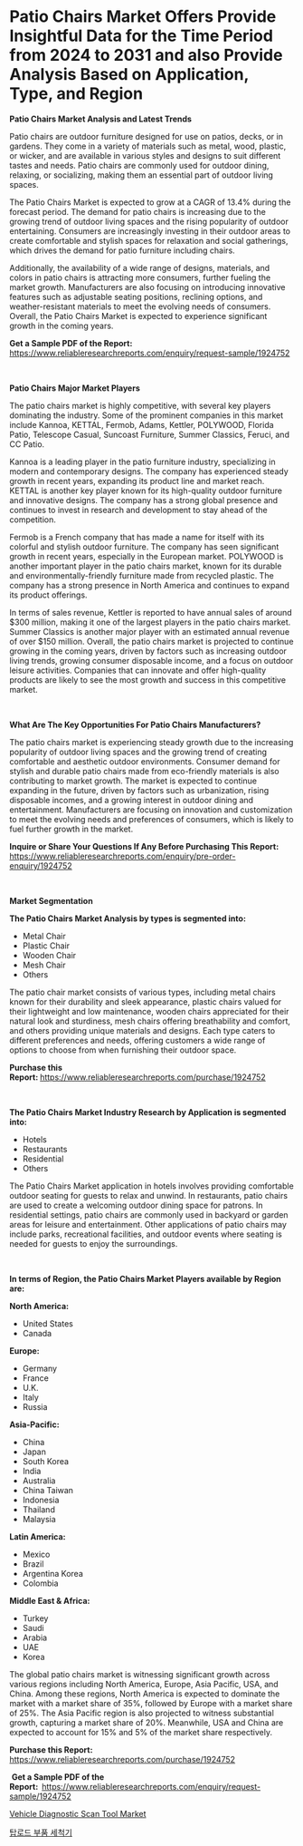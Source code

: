 <p><h1>Patio Chairs Market Offers Provide Insightful Data for the Time Period from 2024 to 2031 and also Provide Analysis Based on Application, Type, and Region</h1></p><p><strong>Patio Chairs Market Analysis and Latest Trends</strong></p>
<p><p>Patio chairs are outdoor furniture designed for use on patios, decks, or in gardens. They come in a variety of materials such as metal, wood, plastic, or wicker, and are available in various styles and designs to suit different tastes and needs. Patio chairs are commonly used for outdoor dining, relaxing, or socializing, making them an essential part of outdoor living spaces.</p><p>The Patio Chairs Market is expected to grow at a CAGR of 13.4% during the forecast period. The demand for patio chairs is increasing due to the growing trend of outdoor living spaces and the rising popularity of outdoor entertaining. Consumers are increasingly investing in their outdoor areas to create comfortable and stylish spaces for relaxation and social gatherings, which drives the demand for patio furniture including chairs.</p><p>Additionally, the availability of a wide range of designs, materials, and colors in patio chairs is attracting more consumers, further fueling the market growth. Manufacturers are also focusing on introducing innovative features such as adjustable seating positions, reclining options, and weather-resistant materials to meet the evolving needs of consumers. Overall, the Patio Chairs Market is expected to experience significant growth in the coming years.</p></p>
<p><strong>Get a Sample PDF of the Report:&nbsp;</strong> <a href="https://www.reliableresearchreports.com/enquiry/request-sample/1924752">https://www.reliableresearchreports.com/enquiry/request-sample/1924752</a></p>
<p>&nbsp;</p>
<p><strong>Patio Chairs Major Market Players</strong></p>
<p><p>The patio chairs market is highly competitive, with several key players dominating the industry. Some of the prominent companies in this market include Kannoa, KETTAL, Fermob, Adams, Kettler, POLYWOOD, Florida Patio, Telescope Casual, Suncoast Furniture, Summer Classics, Feruci, and CC Patio.</p><p>Kannoa is a leading player in the patio furniture industry, specializing in modern and contemporary designs. The company has experienced steady growth in recent years, expanding its product line and market reach. KETTAL is another key player known for its high-quality outdoor furniture and innovative designs. The company has a strong global presence and continues to invest in research and development to stay ahead of the competition.</p><p>Fermob is a French company that has made a name for itself with its colorful and stylish outdoor furniture. The company has seen significant growth in recent years, especially in the European market. POLYWOOD is another important player in the patio chairs market, known for its durable and environmentally-friendly furniture made from recycled plastic. The company has a strong presence in North America and continues to expand its product offerings.</p><p>In terms of sales revenue, Kettler is reported to have annual sales of around $300 million, making it one of the largest players in the patio chairs market. Summer Classics is another major player with an estimated annual revenue of over $150 million. Overall, the patio chairs market is projected to continue growing in the coming years, driven by factors such as increasing outdoor living trends, growing consumer disposable income, and a focus on outdoor leisure activities. Companies that can innovate and offer high-quality products are likely to see the most growth and success in this competitive market.</p></p>
<p>&nbsp;</p>
<p><strong>What Are The Key Opportunities For Patio Chairs Manufacturers?</strong></p>
<p><p>The patio chairs market is experiencing steady growth due to the increasing popularity of outdoor living spaces and the growing trend of creating comfortable and aesthetic outdoor environments. Consumer demand for stylish and durable patio chairs made from eco-friendly materials is also contributing to market growth. The market is expected to continue expanding in the future, driven by factors such as urbanization, rising disposable incomes, and a growing interest in outdoor dining and entertainment. Manufacturers are focusing on innovation and customization to meet the evolving needs and preferences of consumers, which is likely to fuel further growth in the market.</p></p>
<p><strong>Inquire or Share Your Questions If Any Before Purchasing This Report:</strong> <a href="https://www.reliableresearchreports.com/enquiry/pre-order-enquiry/1924752">https://www.reliableresearchreports.com/enquiry/pre-order-enquiry/1924752</a></p>
<p>&nbsp;</p>
<p><strong>Market Segmentation</strong></p>
<p><strong>The Patio Chairs Market Analysis by types is segmented into:</strong></p>
<p><ul><li>Metal Chair</li><li>Plastic Chair</li><li>Wooden Chair</li><li>Mesh Chair</li><li>Others</li></ul></p>
<p><p>The patio chair market consists of various types, including metal chairs known for their durability and sleek appearance, plastic chairs valued for their lightweight and low maintenance, wooden chairs appreciated for their natural look and sturdiness, mesh chairs offering breathability and comfort, and others providing unique materials and designs. Each type caters to different preferences and needs, offering customers a wide range of options to choose from when furnishing their outdoor space.</p></p>
<p><strong>Purchase this Report:&nbsp;</strong><a href="https://www.reliableresearchreports.com/purchase/1924752">https://www.reliableresearchreports.com/purchase/1924752</a></p>
<p>&nbsp;</p>
<p><strong>The Patio Chairs Market Industry Research by Application is segmented into:</strong></p>
<p><ul><li>Hotels</li><li>Restaurants</li><li>Residential</li><li>Others</li></ul></p>
<p><p>The Patio Chairs Market application in hotels involves providing comfortable outdoor seating for guests to relax and unwind. In restaurants, patio chairs are used to create a welcoming outdoor dining space for patrons. In residential settings, patio chairs are commonly used in backyard or garden areas for leisure and entertainment. Other applications of patio chairs may include parks, recreational facilities, and outdoor events where seating is needed for guests to enjoy the surroundings.</p></p>
<p>&nbsp;</p>
<p><strong>In terms of Region, the Patio Chairs Market Players available by Region are:</strong></p>
<p>
    <p> <strong> North America: </strong>
        <ul>
            <li>United States</li>
            <li>Canada</li>
        </ul>
        </p> 
    <p> <strong> Europe: </strong>
        <ul>
            <li>Germany</li>
            <li>France</li>
            <li>U.K.</li>
            <li>Italy</li>
            <li>Russia</li>
        </ul>
        </p> 
    <p> <strong> Asia-Pacific: </strong>
        <ul>
            <li>China</li>
            <li>Japan</li>
            <li>South Korea</li>
            <li>India</li>
            <li>Australia</li>
            <li>China Taiwan</li>
            <li>Indonesia</li>
            <li>Thailand</li>
            <li>Malaysia</li>
        </ul>
        </p> 
    <p> <strong> Latin America: </strong>
        <ul>
            <li>Mexico</li>
            <li>Brazil</li>
            <li>Argentina Korea</li>
            <li>Colombia</li>
        </ul>
        </p> 
    <p> <strong> Middle East & Africa: </strong>
        <ul>
            <li>Turkey</li>
            <li>Saudi</li>
            <li>Arabia</li>
            <li>UAE</li>
            <li>Korea</li>
        </ul>
    </p>
    </p>
<p><p>The global patio chairs market is witnessing significant growth across various regions including North America, Europe, Asia Pacific, USA, and China. Among these regions, North America is expected to dominate the market with a market share of 35%, followed by Europe with a market share of 25%. The Asia Pacific region is also projected to witness substantial growth, capturing a market share of 20%. Meanwhile, USA and China are expected to account for 15% and 5% of the market share respectively.</p></p>
<p><strong>Purchase this Report: </strong><a href="https://www.reliableresearchreports.com/purchase/1924752">https://www.reliableresearchreports.com/purchase/1924752</a></p>
<p>&nbsp;<strong>Get a Sample PDF of the Report:&nbsp;&nbsp;</strong><a href="https://www.reliableresearchreports.com/enquiry/request-sample/1924752">https://www.reliableresearchreports.com/enquiry/request-sample/1924752</a></p>
<p><strong></strong></p>
<p><p><a href="https://military-diascia-e68.notion.site/Vehicle-Diagnostic-Scan-Tool-Market-Provides-Detailed-Segmentation-of-this-Market-based-on-Type-App-c8b3e7a8e3dc4925929310f91cb6f691">Vehicle Diagnostic Scan Tool Market</a></p><p><a href="https://medium.com/@ethawolf/%ED%83%91-%EB%A1%9C%EB%93%9C-%ED%8C%8C%EC%B8%A0-%EC%9B%8C%EC%85%94-%EC%8B%9C%EC%9E%A5-%EC%84%B1%EA%B3%B5%EC%A0%81%EC%9D%B8-%EB%B9%84%EC%A6%88%EB%8B%88%EC%8A%A4-%EC%A0%84%EB%9E%B5%EC%9D%98-%EC%97%B4%EC%87%A0-2031%EB%85%84%EA%B9%8C%EC%A7%80%EC%9D%98-%EC%98%88%EC%B8%A1-97f565f56a15">탑로드 부품 세척기</a></p></p>